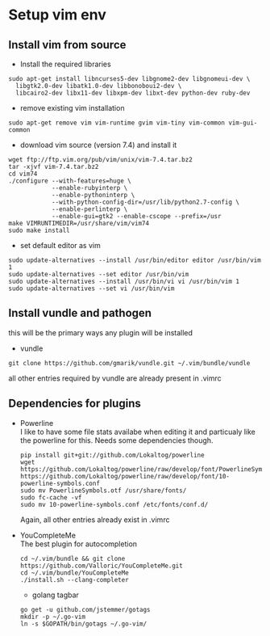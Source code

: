 # Setup vim env  

## Install vim from source  

  - Install the required libraries
  ```
  sudo apt-get install libncurses5-dev libgnome2-dev libgnomeui-dev \
    libgtk2.0-dev libatk1.0-dev libbonoboui2-dev \
    libcairo2-dev libx11-dev libxpm-dev libxt-dev python-dev ruby-dev
  ```

  - remove existing vim installation
  ```
  sudo apt-get remove vim vim-runtime gvim vim-tiny vim-common vim-gui-common
  ```

  - download vim source (version 7.4) and install it
  ```
  wget ftp://ftp.vim.org/pub/vim/unix/vim-7.4.tar.bz2
  tar -xjvf vim-7.4.tar.bz2
  cd vim74
  ./configure --with-features=huge \
              --enable-rubyinterp \
              --enable-pythoninterp \
              --with-python-config-dir=/usr/lib/python2.7-config \
              --enable-perlinterp \
              --enable-gui=gtk2 --enable-cscope --prefix=/usr
  make VIMRUNTIMEDIR=/usr/share/vim/vim74
  sudo make install
  ```

  - set default editor as vim
  ```
  sudo update-alternatives --install /usr/bin/editor editor /usr/bin/vim 1
  sudo update-alternatives --set editor /usr/bin/vim
  sudo update-alternatives --install /usr/bin/vi vi /usr/bin/vim 1
  sudo update-alternatives --set vi /usr/bin/vim
  ```

## Install vundle and pathogen  
  this will be the primary ways any plugin will be installed
  - vundle  

  ```
  git clone https://github.com/gmarik/vundle.git ~/.vim/bundle/vundle
  ```
  all other entries required by vundle are already present in .vimrc

## Dependencies for plugins

  - Powerline  
    I like to have some file stats availabe when editing it and particualy like the powerline for this. Needs some dependencies though.

    ```
    pip install git+git://github.com/Lokaltog/powerline
    wget https://github.com/Lokaltog/powerline/raw/develop/font/PowerlineSymbols.otf https://github.com/Lokaltog/powerline/raw/develop/font/10-powerline-symbols.conf
    sudo mv PowerlineSymbols.otf /usr/share/fonts/
    sudo fc-cache -vf
    sudo mv 10-powerline-symbols.conf /etc/fonts/conf.d/
    ```
    Again, all other entries already exist in .vimrc

  - YouCompleteMe  
    The best plugin for autocompletion  

    ```
    cd ~/.vim/bundle && git clone https://github.com/Valloric/YouCompleteMe.git
    cd ~/.vim/bundle/YouCompleteMe
    ./install.sh --clang-completer
    ```

    - golang tagbar
    ```
    go get -u github.com/jstemmer/gotags
    mkdir -p ~/.go-vim
    ln -s $GOPATH/bin/gotags ~/.go-vim/
    ```
